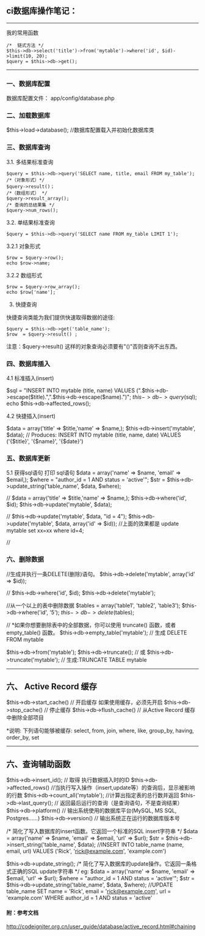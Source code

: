 ## ci数据库操作笔记： ##


------------------------------------------------
我的常用函数

    /*  链式方法 */
    $this->db->select('title')->from('mytable')->where('id', $id)->limit(10, 20);
    $query = $this->db->get();

------------------------------------------------

### 一、数据库配置 
数据库配置文件： app/config/database.php

### 二、加载数据库
$this->load->database(); //数据库配置载入并初始化数据库类


### 三、数据库查询


3.1. 多结果标准查询

    $query = $this->db->query('SELECT name, title, email FROM my_table');
    /*（对象形式）*/
    $query->result()；
    /*（数组形式） */
    $query->result_array();
    /* 查询的总结果集 */
    $query->num_rows();

3.2. 单结果标准查询
    
    $query = $this->db->query('SELECT name FROM my_table LIMIT 1');

3.2.1 对象形式

    $row = $query->row();
	echo $row->name;

3.2.2 数组形式

    $row = $query->row_array();
	echo $row['name'];


3. 快捷查询  

快捷查询类能为我们提供快速取得数据的途径:
    
    $query = $this->db->get('table_name');
    $row  = $query->result() ;

注意：$query->result() 这样的对象查询必须要有"()"否则查询不出东西。

### 四、数据库插入

4.1 标准插入(insert)

$sql = "INSERT INTO mytable (title, name) 
        VALUES (".$this->db->escape($title).",".$this->db->escape($name).")";
$this->db->query($sql);
echo $this->db->affected_rows();


4.2 快捷插入(insert)

$data = array('title' => $title,'name' => $name,);
$this->db->insert('mytable', $data); 
// Produces: INSERT INTO mytable (title, name, date) VALUES ('{$title}', '{$name}', '{$date}')


### 五、数据库更新

5.1 获得sql语句 打印 sql语句
$data = array('name' => $name, 'email' => $email,);
$where = "author_id = 1 AND status = 'active'"; 
$str = $this->db->update_string('table_name', $data, $where);

// 
$data = array('title' => $title,'name' => $name,);
$this->db->where('id', $id);
$this->db->update('mytable', $data);

//
$this->db->update('mytable', $data, "id = 4"); 
$this->db->update('mytable', $data, array('id' => $id));
//上面的效果都是 update mytable set xx=xx where id=4;

// 


### 六、删除数据

//生成并执行一条DELETE(删除)语句。
$this->db->delete('mytable', array('id' => $id)); 

//
$this->db->where('id', $id);
$this->db->delete('mytable'); 

//从一个以上的表中删除数据
$tables = array('table1', 'table2', 'table3');
$this->db->where('id', '5');
$this->db->delete($tables);

// *如果你想要删除表中的全部数据，你可以使用 truncate() 函数，或者 empty_table() 函数。
$this->db->empty_table('mytable'); 
// 生成  DELETE FROM mytable

$this->db->from('mytable'); 
$this->db->truncate(); 
// 或 
$this->db->truncate('mytable'); 
// 生成:TRUNCATE TABLE mytable 


---------------------------------------------
六、 Active Record 缓存
---------------------------------------------
$this->db->start_cache() 	// 开启缓存 如果使用缓存，必须先开启
$this->db->stop_cache()		// 停止缓存
$this->db->flush_cache()	// 从Active Record 缓存中删除全部项目

*说明: 下列语句能够被缓存: select, from, join, where, like, group_by, having, order_by, set

-----------------
六、查询辅助函数
-----------------
$this->db->insert_id(); // 取得 执行数据插入时的ID
$this->db->affected_rows()  //当执行写入操作（insert,update等）的查询后，显示被影响的行数
$this->db->count_all('mytable'); //计算出指定表的总行数并返回
$this->db->last_query(); // 返回最后运行的查询（是查询语句，不是查询结果）
$this->db->platform() // 输出系统使用的数据库平台(MySQL, MS SQL, Postgres……)
$this->db->version() // 输出系统正在运行的数据库版本号

/* 简化了写入数据库的insert函数。它返回一个标准的SQL insert字符串 */
$data = array('name' => $name, 'email' => $email, 'url' => $url);
$str = $this->db->insert_string('table_name', $data);
//INSERT INTO table_name (name, email, url) VALUES ('Rick', 'rick@example.com', 'example.com')

$this->db->update_string();
/* 简化了写入数据库的update操作。它返回一条格式正确的SQL update字符串 */
eg:
$data = array('name' => $name, 'email' => $email, 'url' => $url);
$where = "author_id = 1 AND status = 'active'"; 
$str = $this->db->update_string('table_name', $data, $where);
//UPDATE table_name SET name = 'Rick', email = 'rick@example.com', url = 'example.com' WHERE author_id = 1 AND status = 'active'



#### 附：参考文档
http://codeigniter.org.cn/user_guide/database/active_record.html#chaining

